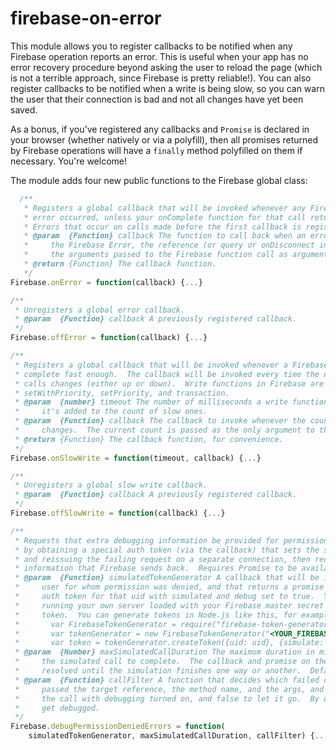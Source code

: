 firebase-on-error
=================

This module allows you to register callbacks to be notified when any Firebase operation reports an error.  This is useful when your app has no error recovery procedure beyond asking the user to reload the page (which is not a terrible approach, since Firebase is pretty reliable!).  You can also register callbacks to be notified when a write is being slow, so you can warn the user that their connection is bad and not all changes have yet been saved.

As a bonus, if you've registered any callbacks and `Promise` is declared in your browser (whether natively or via a polyfill), then all promises returned by Firebase operations will have a `finally` method polyfilled on them if necessary.  You're welcome!

The module adds four new public functions to the Firebase global class:

```javascript
  /**
   * Registers a global callback that will be invoked whenever any Firebase API indicates that an
   * error occurred, unless your onComplete function for that call returns (or is) IGNORE_ERROR.
   * Errors that occur on calls made before the first callback is registered will not be captured.
   * @param  {Function} callback The function to call back when an error occurs.  It will be passed
   *     the Firebase Error, the reference (or query or onDisconnect instance), the method name, and
   *     the arguments passed to the Firebase function call as arguments.
   * @return {Function} The callback function.
   */
Firebase.onError = function(callback) {...}

/**
 * Unregisters a global error callback.
 * @param  {Function} callback A previously registered callback.
 */
Firebase.offError = function(callback) {...}

/**
 * Registers a global callback that will be invoked whenever a Firebase API write function doesn't
 * complete fast enough.  The callback will be invoked every time the number of outstanding slow
 * calls changes (either up or down).  Write functions in Firebase are set, update, remove, push,
 * setWithPriority, setPriority, and transaction.
 * @param  {number} timeout The number of milliseconds a write function is allowed to run before
 *     it's added to the count of slow ones.
 * @param  {Function} callback The callback to invoke whenever the count of outstanding slow calls
 *     changes.  The current count is passed as the only argument to the callback.
 * @return {Function} The callback function, for convenience.
 */
Firebase.onSlowWrite = function(timeout, callback) {...}

/**
 * Unregisters a global slow write callback.
 * @param  {Function} callback A previously registered callback.
 */
Firebase.offSlowWrite = function(callback) {...}

/**
 * Requests that extra debugging information be provided for permission denied errors.  This works
 * by obtaining a special auth token (via the callback) that sets the simulated and debug flags,
 * and reissuing the failing request on a separate connection, then recording the debug
 * information that Firebase sends back.  Requires Promise to be available in the browser.
 * @param  {Function} simulatedTokenGenerator A callback that will be invoked with the uid of the
 *     user for whom permission was denied, and that returns a promise that resolves to a Firebase
 *     auth token for that uid with simulated and debug set to true.  You'll likely need to be
 *     running your own server loaded with your Firebase master secret to securely generate such a
 *     token.  You can generate tokens in Node.js like this, for example:
 *       var FirebaseTokenGenerator = require("firebase-token-generator");
 *       var tokenGenerator = new FirebaseTokenGenerator("<YOUR_FIREBASE_SECRET>");
 *       var token = tokenGenerator.createToken({uid: uid}, {simulate: true, debug: true});
 * @param  {Number} maxSimulatedCallDuration The maximum duration in milliseconds to allow for
 *     the simulated call to complete.  The callback and promise on the original call won't be
 *     resolved until the simulation finishes one way or another.  Defaults to 5 seconds.
 * @param  {Function} callFilter A function that decides which failed calls to debug.  It gets
 *     passed the target reference, the method name, and the args, and returns true to simulate
 *     the call with debugging turned on, and false to let it go.  By default, all failed calls
 *     get debugged.
 */
Firebase.debugPermissionDeniedErrors = function(
    simulatedTokenGenerator, maxSimulatedCallDuration, callFilter) {...}

```
